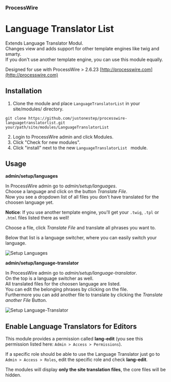 ### ProcessWire 

# Language Translator List


Extends Language Translator Modul.  
Changes view and adds support for other template engines like twig and smarty.  
If you don't use another template engine, you can use this module equally.

Designed for use with ProcessWire > 2.6.23
[http://processwire.com](http://processwire.com)

## Installation

1. Clone the module and place `LanguageTranslatorList` in your site/modules/ directory. 

```
git clone https://github.com/justonestep/processwire-languagetranslatorlist.git your/path/site/modules/LanguageTranslatorList
```

2. Login to ProcessWire admin and click Modules. 
3. Click "Check for new modules".
4. Click "install" next to the new `LanguageTranslatorList ` module. 
  
## Usage

**admin/setup/languages**

In ProcessWire admin go to _admin/setup/languages_.  
Choose a language and click on the button _Translate File_.  
Now you see a dropdown list of all files you don't have translated for the choosen language yet.  

**Notice**: If you use another template engine, you'll get your `.twig`, `.tpl` or `.html` files listed there as well!

Choose a file, click _Translate File_ and translate all phrases you want to.

Below that list is a language switcher, where you can easily switch your language.

![Setup Languages](https://github.com/justonestep/processwire-languagetranslatorlist/blob/master/screens/languages.png)

**admin/setup/language-translator**

In ProcessWire admin go to _admin/setup/language-translator_.  
On the top is a language switcher as well.  
All translated files for the choosen language are listed.  
You can edit the belonging phrases by clicking on the file.  
Furthermore you can add another file to translate by clicking the _Translate another File_ Button.

![Setup Language-Translator](https://github.com/justonestep/processwire-languagetranslatorlist/blob/master/screens/language-translator.png)

## Enable Language Translators for Editors

This module provides a permission called **lang-edit** (you see this permission listed here: ``Admin > Access > Permissions``).

If a specific role should be able to use the Language Translator just go to ``Admin > Access > Roles``, edit the specific role and check **lang-edit**.

The modules will display **only the site translation files**, the core files will be hidden.
